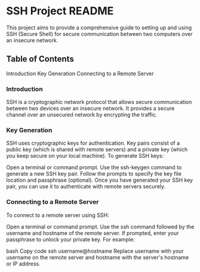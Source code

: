 # SSH Project README
This project aims to provide a comprehensive guide to setting up and using SSH (Secure Shell) for secure communication between two computers over an insecure network.

## Table of Contents
Introduction
Key Generation
Connecting to a Remote Server
### Introduction
SSH is a cryptographic network protocol that allows secure communication between two devices over an insecure network. It provides a secure channel over an unsecured network by encrypting the traffic.

### Key Generation
SSH uses cryptographic keys for authentication. Key pairs consist of a public key (which is shared with remote servers) and a private key (which you keep secure on your local machine). To generate SSH keys:

Open a terminal or command prompt.
Use the ssh-keygen command to generate a new SSH key pair.
Follow the prompts to specify the key file location and passphrase (optional).
Once you have generated your SSH key pair, you can use it to authenticate with remote servers securely.

### Connecting to a Remote Server
To connect to a remote server using SSH:

Open a terminal or command prompt.
Use the ssh command followed by the username and hostname of the remote server.
If prompted, enter your passphrase to unlock your private key.
For example:

bash
Copy code
ssh username@hostname
Replace username with your username on the remote server and hostname with the server's hostname or IP address.
